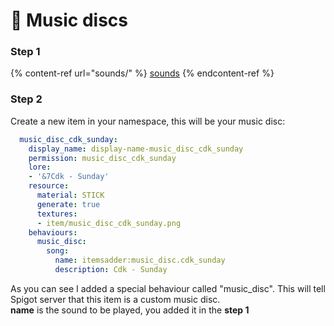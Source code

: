# 🎹 Music discs

### Step 1

{% content-ref url="sounds/" %}
[sounds](sounds/)
{% endcontent-ref %}

### Step 2

Create a new item in your namespace, this will be your music disc:

```yaml
  music_disc_cdk_sunday:
    display_name: display-name-music_disc_cdk_sunday
    permission: music_disc_cdk_sunday
    lore:
    - '&7Cdk - Sunday'
    resource:
      material: STICK
      generate: true
      textures:
      - item/music_disc_cdk_sunday.png
    behaviours:
      music_disc:
        song:
          name: itemsadder:music_disc.cdk_sunday
          description: Cdk - Sunday
```

As you can see I added a special behaviour called "music\_disc". This will tell Spigot server that this item is a custom music disc.\
**name** is the sound to be played, you added it in the **step 1**
